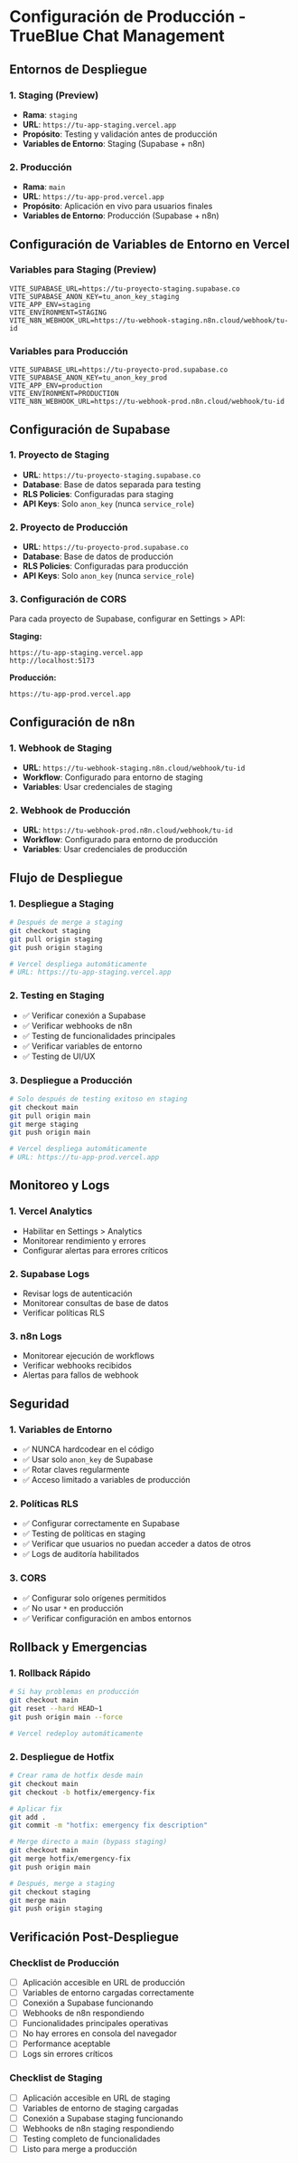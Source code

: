# Configuración de Producción - TrueBlue Chat Management

## Entornos de Despliegue

### 1. Staging (Preview)
- **Rama**: `staging`
- **URL**: `https://tu-app-staging.vercel.app`
- **Propósito**: Testing y validación antes de producción
- **Variables de Entorno**: Staging (Supabase + n8n)

### 2. Producción
- **Rama**: `main`
- **URL**: `https://tu-app-prod.vercel.app`
- **Propósito**: Aplicación en vivo para usuarios finales
- **Variables de Entorno**: Producción (Supabase + n8n)

## Configuración de Variables de Entorno en Vercel

### Variables para Staging (Preview)
```
VITE_SUPABASE_URL=https://tu-proyecto-staging.supabase.co
VITE_SUPABASE_ANON_KEY=tu_anon_key_staging
VITE_APP_ENV=staging
VITE_ENVIRONMENT=STAGING
VITE_N8N_WEBHOOK_URL=https://tu-webhook-staging.n8n.cloud/webhook/tu-id
```

### Variables para Producción
```
VITE_SUPABASE_URL=https://tu-proyecto-prod.supabase.co
VITE_SUPABASE_ANON_KEY=tu_anon_key_prod
VITE_APP_ENV=production
VITE_ENVIRONMENT=PRODUCTION
VITE_N8N_WEBHOOK_URL=https://tu-webhook-prod.n8n.cloud/webhook/tu-id
```

## Configuración de Supabase

### 1. Proyecto de Staging
- **URL**: `https://tu-proyecto-staging.supabase.co`
- **Database**: Base de datos separada para testing
- **RLS Policies**: Configuradas para staging
- **API Keys**: Solo `anon_key` (nunca `service_role`)

### 2. Proyecto de Producción
- **URL**: `https://tu-proyecto-prod.supabase.co`
- **Database**: Base de datos de producción
- **RLS Policies**: Configuradas para producción
- **API Keys**: Solo `anon_key` (nunca `service_role`)

### 3. Configuración de CORS
Para cada proyecto de Supabase, configurar en Settings > API:

**Staging:**
```
https://tu-app-staging.vercel.app
http://localhost:5173
```

**Producción:**
```
https://tu-app-prod.vercel.app
```

## Configuración de n8n

### 1. Webhook de Staging
- **URL**: `https://tu-webhook-staging.n8n.cloud/webhook/tu-id`
- **Workflow**: Configurado para entorno de staging
- **Variables**: Usar credenciales de staging

### 2. Webhook de Producción
- **URL**: `https://tu-webhook-prod.n8n.cloud/webhook/tu-id`
- **Workflow**: Configurado para entorno de producción
- **Variables**: Usar credenciales de producción

## Flujo de Despliegue

### 1. Despliegue a Staging
```bash
# Después de merge a staging
git checkout staging
git pull origin staging
git push origin staging

# Vercel despliega automáticamente
# URL: https://tu-app-staging.vercel.app
```

### 2. Testing en Staging
- ✅ Verificar conexión a Supabase
- ✅ Verificar webhooks de n8n
- ✅ Testing de funcionalidades principales
- ✅ Verificar variables de entorno
- ✅ Testing de UI/UX

### 3. Despliegue a Producción
```bash
# Solo después de testing exitoso en staging
git checkout main
git pull origin main
git merge staging
git push origin main

# Vercel despliega automáticamente
# URL: https://tu-app-prod.vercel.app
```

## Monitoreo y Logs

### 1. Vercel Analytics
- Habilitar en Settings > Analytics
- Monitorear rendimiento y errores
- Configurar alertas para errores críticos

### 2. Supabase Logs
- Revisar logs de autenticación
- Monitorear consultas de base de datos
- Verificar políticas RLS

### 3. n8n Logs
- Monitorear ejecución de workflows
- Verificar webhooks recibidos
- Alertas para fallos de webhook

## Seguridad

### 1. Variables de Entorno
- ✅ NUNCA hardcodear en el código
- ✅ Usar solo `anon_key` de Supabase
- ✅ Rotar claves regularmente
- ✅ Acceso limitado a variables de producción

### 2. Políticas RLS
- ✅ Configurar correctamente en Supabase
- ✅ Testing de políticas en staging
- ✅ Verificar que usuarios no puedan acceder a datos de otros
- ✅ Logs de auditoría habilitados

### 3. CORS
- ✅ Configurar solo orígenes permitidos
- ✅ No usar `*` en producción
- ✅ Verificar configuración en ambos entornos

## Rollback y Emergencias

### 1. Rollback Rápido
```bash
# Si hay problemas en producción
git checkout main
git reset --hard HEAD~1
git push origin main --force

# Vercel redeploy automáticamente
```

### 2. Despliegue de Hotfix
```bash
# Crear rama de hotfix desde main
git checkout main
git checkout -b hotfix/emergency-fix

# Aplicar fix
git add .
git commit -m "hotfix: emergency fix description"

# Merge directo a main (bypass staging)
git checkout main
git merge hotfix/emergency-fix
git push origin main

# Después, merge a staging
git checkout staging
git merge main
git push origin staging
```

## Verificación Post-Despliegue

### Checklist de Producción
- [ ] Aplicación accesible en URL de producción
- [ ] Variables de entorno cargadas correctamente
- [ ] Conexión a Supabase funcionando
- [ ] Webhooks de n8n respondiendo
- [ ] Funcionalidades principales operativas
- [ ] No hay errores en consola del navegador
- [ ] Performance aceptable
- [ ] Logs sin errores críticos

### Checklist de Staging
- [ ] Aplicación accesible en URL de staging
- [ ] Variables de entorno de staging cargadas
- [ ] Conexión a Supabase staging funcionando
- [ ] Webhooks de n8n staging respondiendo
- [ ] Testing completo de funcionalidades
- [ ] Listo para merge a producción
